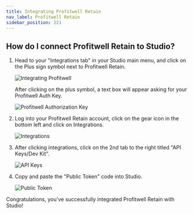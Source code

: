```yaml
---
title: Integrating Profitwell Retain
nav_label: Profitwell Retain
sidebar_position: 221
---
```


## How do I connect Profitwell Retain to Studio?

1. Head to your "Integrations tab" in your Studio main menu, and click on the Plus sign symbol next to Profitwell
Retain.

    ![Integrating Profitwell](/assets/studio/profitwell.png)

    After clicking on the plus symbol, a text box will appear asking for your Profitwell Auth Key.

    ![Profitwell Authorization Key](/assets/studio/Profitwell_2.png)

2. Log into your Profitwell Retain account, click on the gear icon in the bottom left and click on Integrations.

    ![Integrations](/assets/studio/profitwell_3.png)

3. After clicking integrations, click on the 2nd tab to the right titled "API Keys/Dev Kit".

    ![API Keys](/assets/studio/Profitwell_4.png)

4. Copy and paste the "Public Token" code into Studio.

    ![Public Token](/assets/studio/Profitwell_5.png)

Congratulations, you've successfully integrated Profitwell Retain with Studio!

